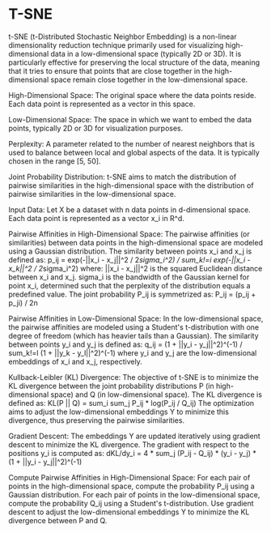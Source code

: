 # T-SNE


t-SNE (t-Distributed Stochastic Neighbor Embedding) is a non-linear dimensionality reduction technique primarily used for visualizing high-dimensional data in a low-dimensional space (typically 2D or 3D). It is particularly effective for preserving the local structure of the data, meaning that it tries to ensure that points that are close together in the high-dimensional space remain close together in the low-dimensional space.



High-Dimensional Space: The original space where the data points reside. Each data point is represented as a vector in this space.

Low-Dimensional Space: The space in which we want to embed the data points, typically 2D or 3D for visualization purposes.

Perplexity: A parameter related to the number of nearest neighbors that is used to balance between local and global aspects of the data. It is typically chosen in the range [5, 50].

Joint Probability Distribution: t-SNE aims to match the distribution of pairwise similarities in the high-dimensional space with the distribution of pairwise similarities in the low-dimensional space.



Input Data: Let X be a dataset with n data points in d-dimensional space. Each data point is represented as a vector x_i in R^d.

Pairwise Affinities in High-Dimensional Space: The pairwise affinities (or similarities) between data points in the high-dimensional space are modeled using a Gaussian distribution. The similarity between points x_i and x_j is defined as:
p_ij = exp(-||x_i - x_j||^2 / 2*sigma_i^2) / sum_k!=i exp(-||x_i - x_k||^2 / 2*sigma_i^2)
where:
||x_i - x_j||^2 is the squared Euclidean distance between x_i and x_j.
sigma_i is the bandwidth of the Gaussian kernel for point x_i, determined such that the perplexity of the distribution equals a predefined value.
The joint probability P_ij is symmetrized as:
P_ij = (p_ij + p_ji) / 2n

Pairwise Affinities in Low-Dimensional Space: In the low-dimensional space, the pairwise affinities are modeled using a Student's t-distribution with one degree of freedom (which has heavier tails than a Gaussian). The similarity between points y_i and y_j is defined as:
q_ij = (1 + ||y_i - y_j||^2)^(-1) / sum_k!=l (1 + ||y_k - y_l||^2)^(-1)
where y_i and y_j are the low-dimensional embeddings of x_i and x_j, respectively.

Kullback-Leibler (KL) Divergence: The objective of t-SNE is to minimize the KL divergence between the joint probability distributions P (in high-dimensional space) and Q (in low-dimensional space). The KL divergence is defined as:
KL(P || Q) = sum_i sum_j P_ij * log(P_ij / Q_ij)
The optimization aims to adjust the low-dimensional embeddings Y to minimize this divergence, thus preserving the pairwise similarities.

Gradient Descent: The embeddings Y are updated iteratively using gradient descent to minimize the KL divergence. The gradient with respect to the positions y_i is computed as:
dKL/dy_i = 4 * sum_j (P_ij - Q_ij) * (y_i - y_j) * (1 + ||y_i - y_j||^2)^(-1)


Compute Pairwise Affinities in High-Dimensional Space: For each pair of points in the high-dimensional space, compute the probability P_ij using a Gaussian distribution. For each pair of points in the low-dimensional space, compute the probability Q_ij using a Student's t-distribution. Use gradient descent to adjust the low-dimensional embeddings Y to minimize the KL divergence between P and Q.
